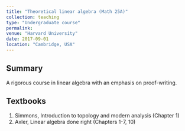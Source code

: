 ```yaml
---
title: "Theoretical linear algebra (Math 25A)"
collection: teaching
type: "Undergraduate course"
permalink:
venue: "Harvard University"
date: 2017-09-01
location: "Cambridge, USA"
---
```


## Summary

A rigorous course in linear algebra with an emphasis on proof-writing. 

## Textbooks

1. Simmons, Introduction to topology and modern analysis (Chapter 1)
2. Axler, Linear algebra done right (Chapters 1-7, 10)
